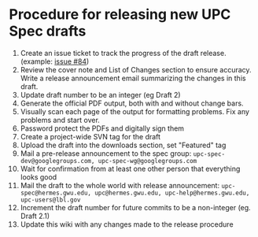 # Procedure for releasing new UPC Spec drafts #

  1. Create an issue ticket to track the progress of the draft release. (example: [issue #84](https://code.google.com/p/upc-specification/issues/detail?id=#84))
  1. Review the cover note and List of Changes section to ensure accuracy. Write a release announcement email summarizing the changes in this draft.
  1. Update draft number to be an integer (eg Draft 2)
  1. Generate the official PDF output, both with and without change bars.
  1. Visually scan each page of the output for formatting problems. Fix any problems and start over.
  1. Password protect the PDFs and digitally sign them
  1. Create a project-wide SVN tag for the draft
  1. Upload the draft into the downloads section, set "Featured" tag
  1. Mail a pre-release announcement to the spec group: `upc-spec-dev@googlegroups.com, upc-spec-wg@googlegroups.com`
  1. Wait for confirmation from at least one other person that everything looks good
  1. Mail the draft to the whole world with release announcement: `upc-spec@hermes.gwu.edu, upc@hermes.gwu.edu, upc-help@hermes.gwu.edu, upc-users@lbl.gov`
  1. Increment the draft number for future commits to be a non-integer (eg. Draft 2.1)
  1. Update this wiki with any changes made to the release procedure